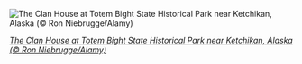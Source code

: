 
![The Clan House at Totem Bight State Historical Park near Ketchikan, Alaska (© Ron Niebrugge/Alamy)](https://cn.bing.com//th?id=OHR.ClanHouse_EN-US7625745016_1920x1080.jpg&rf=LaDigue_1920x1080.jpg&pid=hp)

*[The Clan House at Totem Bight State Historical Park near Ketchikan, Alaska (© Ron Niebrugge/Alamy)](https://www.bing.com/search?q=Totem+Bight+State+Historical+Park&form=hpcapt&filters=HpDate%3a%2220211011_0700%22)*
